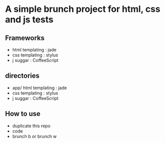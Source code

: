 # A simple brunch project for html, css and js tests

## Frameworks

* html templating : jade
* css templating : stylus
* j suggar : CoffeeScript

## directories

* app/ html templating : jade
* css templating : stylus
* j suggar : CoffeeScript

## How to use

* duplicate this repo
* code
* brunch b or brunch w
